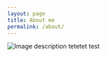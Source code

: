 ```yaml
---
layout: page
title: About me
permalink: /about/
---
```


![Image description](/images/config.png) tetetet
test
